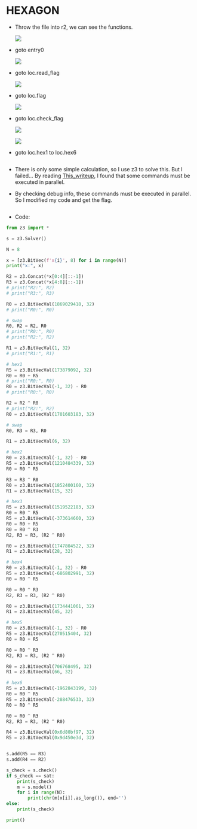 # HEXAGON

- Throw the file into r2, we can see the functions.

    ![](https://github.com/Sharkkcode/Google_CTF_2021/blob/main/HEXAGON/imgs/functions.png)

- goto entry0

    ![](https://github.com/Sharkkcode/Google_CTF_2021/blob/main/HEXAGON/imgs/entry0.png)

- goto loc.read_flag

    ![](https://github.com/Sharkkcode/Google_CTF_2021/blob/main/HEXAGON/imgs/read_flag.png)

- goto loc.flag

    ![](https://github.com/Sharkkcode/Google_CTF_2021/blob/main/HEXAGON/imgs/flagdata.png)

- goto loc.check_flag

    ![](https://github.com/Sharkkcode/Google_CTF_2021/blob/main/HEXAGON/imgs/check_flag.png)

    ![](https://github.com/Sharkkcode/Google_CTF_2021/blob/main/HEXAGON/imgs/check_flag_2.png)

- goto loc.hex1 to loc.hex6

    ![]()

- There is only some simple calculation, so I use z3 to solve this. But I failed... By reading [This_writeup](), I found that some commands must be executed in parallel.
- By checking debug info, these commands must be executed in parallel. So I modified my code and get the flag.

    ![]()

- Code:

```python
from z3 import *

s = z3.Solver()

N = 8

x = [z3.BitVec(f'x{i}', 8) for i in range(N)]
print("x:", x)

R2 = z3.Concat(*x[0:4][::-1])
R3 = z3.Concat(*x[4:8][::-1])
# print("R2:", R2)
# print("R3:", R3)

R0 = z3.BitVecVal(1869029418, 32)
# print("R0:", R0)

# swap
R0, R2 = R2, R0
# print("R0:", R0)
# print("R2:", R2)

R1 = z3.BitVecVal(1, 32)
# print("R1:", R1)

# hex1
R5 = z3.BitVecVal(173879092, 32)
R0 = R0 + R5
# print("R0:", R0)
R0 = z3.BitVecVal(-1, 32) - R0
# print("R0:", R0)

R2 = R2 ^ R0
# print("R2:", R2)
R0 = z3.BitVecVal(1701603183, 32)

# swap
R0, R3 = R3, R0

R1 = z3.BitVecVal(6, 32)

# hex2
R0 = z3.BitVecVal(-1, 32) - R0
R5 = z3.BitVecVal(1210484339, 32)
R0 = R0 ^ R5

R3 = R3 ^ R0
R0 = z3.BitVecVal(1852400160, 32)
R1 = z3.BitVecVal(15, 32)

# hex3
R5 = z3.BitVecVal(1519522183, 32)
R0 = R0 ^ R5
R5 = z3.BitVecVal(-373614660, 32)
R0 = R0 + R5
R0 = R0 ^ R3
R2, R3 = R3, (R2 ^ R0)

R0 = z3.BitVecVal(1747804522, 32)
R1 = z3.BitVecVal(28, 32)

# hex4
R0 = z3.BitVecVal(-1, 32) - R0
R5 = z3.BitVecVal(-686802991, 32)
R0 = R0 ^ R5

R0 = R0 ^ R3
R2, R3 = R3, (R2 ^ R0)

R0 = z3.BitVecVal(1734441061, 32)
R1 = z3.BitVecVal(45, 32)

# hex5
R0 = z3.BitVecVal(-1, 32) - R0
R5 = z3.BitVecVal(270515404, 32)
R0 = R0 + R5

R0 = R0 ^ R3
R2, R3 = R3, (R2 ^ R0)

R0 = z3.BitVecVal(706768495, 32)
R1 = z3.BitVecVal(66, 32)

# hex6
R5 = z3.BitVecVal(-1962843199, 32)
R0 = R0 ^ R5
R5 = z3.BitVecVal(-288476533, 32)
R0 = R0 ^ R5

R0 = R0 ^ R3
R2, R3 = R3, (R2 ^ R0)

R4 = z3.BitVecVal(0x6d80bf97, 32)
R5 = z3.BitVecVal(0x9d450e3d, 32)


s.add(R5 == R3)
s.add(R4 == R2)

s_check = s.check()
if s_check == sat:
	print(s_check)
	m = s.model()
	for i in range(N):
		print(chr(m[x[i]].as_long()), end='')
else:
	print(s_check)

print()
```


